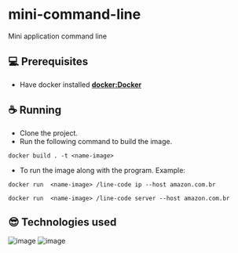 # mini-command-line
Mini application command line
<!---Esses são exemplos. Veja https://shields.io para outras pessoas ou para personalizar este conjunto de escudos. Você pode querer incluir dependências, status do projeto e informações de licença aqui--->

## 💻 Prerequisites

* Have docker installed **[docker:Docker](https://www.docker.com/)**

## ☕ Running

* Clone the project.
* Run the following command to build the image.
```console
docker build . -t <name-image> 
```
* To run the image along with the program. Example:
```console
docker run  <name-image> /line-code ip --host amazon.com.br
```
```console
docker run  <name-image> /line-code server --host amazon.com.br
```

## 😎 Technologies used

![image](https://img.shields.io/badge/Docker-2496ED?style=for-the-badge&logo=docker&logoColor=white)
![image](https://img.shields.io/badge/Go-00ADD8?style=for-the-badge&logo=go&logoColor=white)
